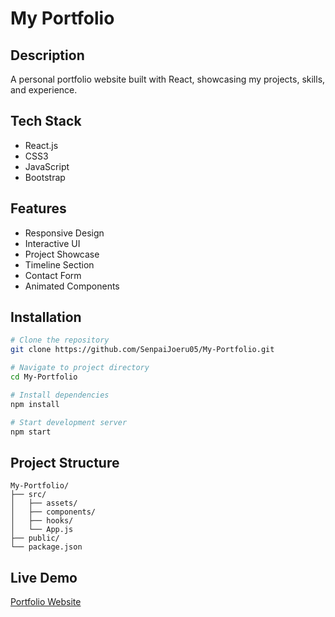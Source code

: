 # My Portfolio

## Description
A personal portfolio website built with React, showcasing my projects, skills, and experience.

## Tech Stack
- React.js
- CSS3
- JavaScript
- Bootstrap

## Features
- Responsive Design
- Interactive UI
- Project Showcase
- Timeline Section
- Contact Form
- Animated Components

## Installation
```bash
# Clone the repository
git clone https://github.com/SenpaiJoeru05/My-Portfolio.git

# Navigate to project directory
cd My-Portfolio

# Install dependencies
npm install

# Start development server
npm start
```

## Project Structure
```
My-Portfolio/
├── src/
│   ├── assets/
│   ├── components/
│   ├── hooks/
│   └── App.js
├── public/
└── package.json
```

## Live Demo
[Portfolio Website](your-deployed-url-here)
